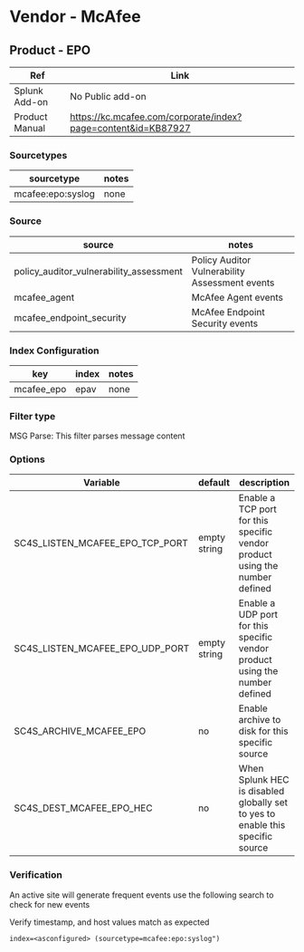 # Vendor - McAfee

## Product - EPO


| Ref            | Link                                                                                                    |
|----------------|---------------------------------------------------------------------------------------------------------|
| Splunk Add-on  | No Public add-on                                                   |
| Product Manual | https://kc.mcafee.com/corporate/index?page=content&id=KB87927 |


### Sourcetypes

| sourcetype     | notes                                                                                                   |
|----------------|---------------------------------------------------------------------------------------------------------|
| mcafee:epo:syslog | none |

### Source

| source     | notes                                                                                                   |
|----------------|---------------------------------------------------------------------------------------------------------|
| policy_auditor_vulnerability_assessment        | Policy Auditor Vulnerability Assessment events |
| mcafee_agent                                   | McAfee Agent events | 
| mcafee_endpoint_security                       | McAfee Endpoint Security events |
### Index Configuration

| key            | index      | notes          |
|----------------|------------|----------------|
| mcafee_epo     | epav          | none          |

### Filter type

MSG Parse: This filter parses message content

### Options

| Variable       | default        | description    |
|----------------|----------------|----------------|
| SC4S_LISTEN_MCAFEE_EPO_TCP_PORT      | empty string      | Enable a TCP port for this specific vendor product using the number defined |
| SC4S_LISTEN_MCAFEE_EPO_UDP_PORT      | empty string      | Enable a UDP port for this specific vendor product using the number defined |
| SC4S_ARCHIVE_MCAFEE_EPO | no | Enable archive to disk for this specific source |
| SC4S_DEST_MCAFEE_EPO_HEC | no | When Splunk HEC is disabled globally set to yes to enable this specific source | 

### Verification

An active site will generate frequent events use the following search to check for new events

Verify timestamp, and host values match as expected    

```
index=<asconfigured> (sourcetype=mcafee:epo:syslog")
```
